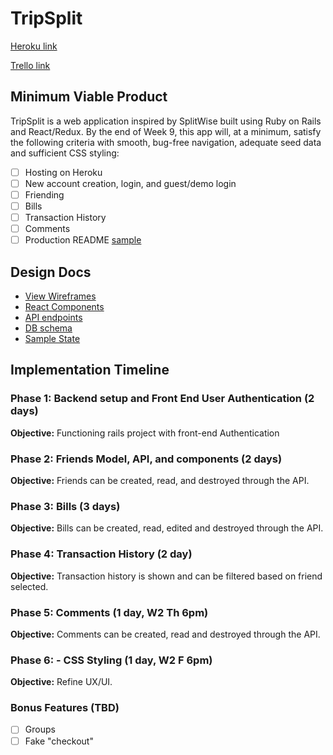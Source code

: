 # TripSplit

[Heroku link][heroku]

[Trello link][trello]

[heroku]: http://www.herokuapp.com
[trello]: https://trello.com/b/f5VJo5To/tripsplit

## Minimum Viable Product

TripSplit is a web application inspired by SplitWise built using Ruby on Rails
and React/Redux.  By the end of Week 9, this app will, at a minimum, satisfy the
following criteria with smooth, bug-free navigation, adequate seed data and
sufficient CSS styling:

- [ ] Hosting on Heroku
- [ ] New account creation, login, and guest/demo login
- [ ] Friending
- [ ] Bills
- [ ] Transaction History
- [ ] Comments
- [ ] Production README [sample](docs/production_readme.md)

## Design Docs
* [View Wireframes][wireframes]
* [React Components][components]
* [API endpoints][api-endpoints]
* [DB schema][schema]
* [Sample State][sample-state]

[wireframes]: wireframes
[components]: component-hierarchy.md
[sample-state]: sample-state.md
[api-endpoints]: api-endpoints.md
[schema]: schema.md

## Implementation Timeline

### Phase 1: Backend setup and Front End User Authentication (2 days)

**Objective:** Functioning rails project with front-end Authentication

### Phase 2: Friends Model, API, and components (2 days)

**Objective:** Friends can be created, read, and destroyed through
the API.

### Phase 3: Bills (3 days)

**Objective:** Bills can be created, read, edited and destroyed through the API.

### Phase 4: Transaction History (2 day)

**Objective:** Transaction history is shown and can be filtered based on friend selected.

### Phase 5: Comments (1 day, W2 Th 6pm)

**Objective:** Comments can be created, read and destroyed through the API.

### Phase 6: - CSS Styling (1 day, W2 F 6pm)

**Objective:** Refine UX/UI.

### Bonus Features (TBD)
- [ ] Groups
- [ ] Fake "checkout"
